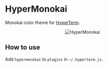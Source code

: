 # HyperMonokai

Monokai color theme for [HyperTerm](https://hyperterm.org).

<p align="center"><img src="https://cloud.githubusercontent.com/assets/5457539/16901764/88e94cee-4c87-11e6-97e5-0a8de560a21a.png" alt="HyperMonokai"></p>

## How to use

Add `hypermonokai` to `plugins` in `~/.hyperterm.js`.
